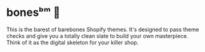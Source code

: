# bonesᵇᵐ 🩻
This is the barest of barebones Shopify themes. It's designed to pass theme checks and give you a totally clean slate to build your own masterpiece.  Think of it as the digital skeleton for your killer shop.
